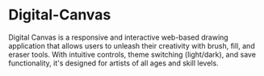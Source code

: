 # Digital-Canvas

Digital Canvas is a responsive and interactive web-based drawing application that allows users to unleash their creativity with brush, fill, and eraser tools. With intuitive controls, theme switching (light/dark), and save functionality, it's designed for artists of all ages and skill levels.

